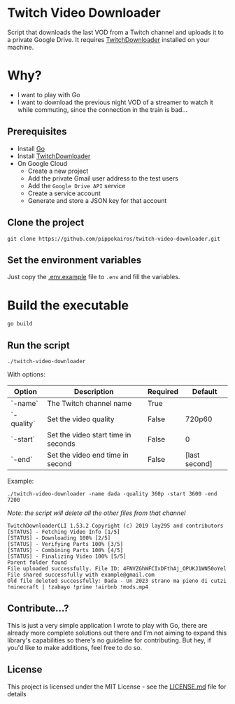 # Twitch Video Downloader

Script that downloads the last VOD from a Twitch channel and uploads it to a private Google Drive. It requires [TwitchDownloader](https://github.com/lay295/TwitchDownloader) installed on your machine.

# Why?
- I want to play with Go
- I want to download the previous night VOD of a streamer to watch it while commuting, since the connection in the train is bad...

## Prerequisites

- Install [Go](https://go.dev)
- Install [TwitchDownloader](https://github.com/lay295/TwitchDownloader)
- On Google Cloud
  - Create a new project
  - Add the private Gmail user address to the test users
  - Add the `Google Drive API` service
  - Create a service account
  - Generate and store a JSON key for that account

## Clone the project

```
git clone https://github.com/pippokairos/twitch-video-downloader.git
```

## Set the environment variables

Just copy the [.env.example](.env.example) file to `.env` and fill the variables.

# Build the executable

```
go build
```

## Run the script

```
./twitch-video-downloader
```

With options:

<table>

<thead>
<tr>
<th>Option</th>
<th>Description</th>
<th>Required</th>
<th>Default</th>
</tr>
</thead>

<tbody>
<tr>
<td>`-name`</td>
<td>The Twitch channel name</td>
<td>True</td>
<td></td>
</tr>

<tr>
<td>`-quality`</td>
<td>Set the video quality</td>
<td>False</td>
<td>720p60</td>
</tr>

<tr>
<td>`-start`</td>
<td>Set the video start time in seconds</td>
<td>False</td>
<td>0</td>
</tr>

<tr>
<td>`-end`</td>
<td>Set the video end time in second</td>
<td>False</td>
<td>[last second]</td>
</tr>
</tbody>

</table>

Example:

```
./twitch-video-downloader -name dada -quality 360p -start 3600 -end 7200
```
*Note: the script will delete all the other files from that channel*
```
TwitchDownloaderCLI 1.53.2 Copyright (c) 2019 lay295 and contributors
[STATUS] - Fetching Video Info [1/5]
[STATUS] - Downloading 100% [2/5]
[STATUS] - Verifying Parts 100% [3/5]
[STATUS] - Combining Parts 100% [4/5]
[STATUS] - Finalizing Video 100% [5/5]
Parent folder found
File uploaded successfully. File ID: 4FNVZGhWFCIxDFthAj_OPUKJ1WN50oYel
File shared successfully with example@gmail.com
Old file deleted successfully: Dada - Un 2023 strano ma pieno di cutzi !minecraft | !zabayo !prime !airbnb !mods.mp4
```

## Contribute...?

This is just a very simple application I wrote to play with Go, there are already more complete solutions out there and I'm not aiming to expand this library's capabilities so there's no guideline for contributing. But hey, if you'd like to make additions, feel free to do so.

## License

This project is licensed under the MIT License - see the [LICENSE.md](LICENSE.md) file for details
